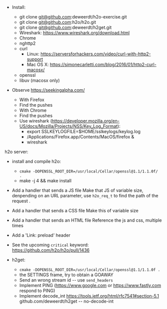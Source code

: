 - Install:
  - git clone git@github.com:deweerdt/h2o-exercise.git
  - git clone git@github.com:h2o/h2o.git
  - git clone git@github.com:deweerdt/h2get.git
  - Wireshark: https://www.wireshark.org/download.html
  - Chrome
  - nghttp2
  - curl
    - Linux: https://serversforhackers.com/video/curl-with-http2-support
    - Mac OS X: https://simonecarletti.com/blog/2016/01/http2-curl-macosx/
  - openssl
  - libuv (macosx only)

- Observe https://seekingalpha.com/
  - With Firefox
  - Find the pushes
  - With Chrome
  - Find the pushes
  - Use wireshark (https://developer.mozilla.org/en-US/docs/Mozilla/Projects/NSS/Key_Log_Format):
    - export SSLKEYLOGFILE=$HOME/sslkeylogs/keylog.log
    - /Applications/Firefox.app/Contents/MacOS/firefox &
    - wireshark


h2o server:
  - install and compile h2o:
    - `cmake -DOPENSSL_ROOT_DIR=/usr/local/Cellar/openssl@1.1/1.1.0f/ .`
    - make -j 4 && make install
  - Add a handler that sends a JS file
  Make that JS of variable size, denpending on an URL parameter, use
  `h2o_req_t` to find the path of the request .
  - Add a handler that sends a CSS file
  Make this of variable size
  - Add a handler that sends an HTML file
  Reference the js and css, multiple times
  - Add a 'Link: preload' header
  - See the upcoming `critical` keyword: https://github.com/h2o/h2o/pull/1436

- h2get:
  - `cmake -DOPENSSL_ROOT_DIR=/usr/local/Cellar/openssl@1.1/1.1.0f .`
  - the SETTINGS frame, try to obtain a GOAWAY
  - Send an wrong stream id -- use `send_headers`
  - Implement PING (https://www.google.com or https://www.fastly.com respond to PING)
  - Implement decode_int https://tools.ietf.org/html/rfc7541#section-5.1
    github.com/deweerdt/h2get -- no-decode-int
    
